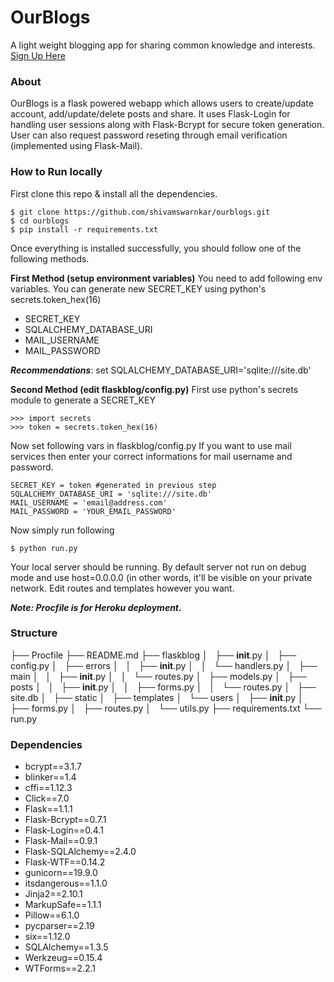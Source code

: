 # OurBlogs 
A light weight blogging app for sharing common knowledge and interests. [Sign Up Here](https://ourblogs.herokuapp.com)
### About
 OurBlogs is a flask powered webapp which allows users to create/update account, add/update/delete posts and share. It uses Flask-Login for handling user sessions along with Flask-Bcrypt for secure token generation. User can also request password reseting through email verification (implemented using Flask-Mail). 
 
### How to Run locally
First clone this repo & install all the dependencies.
```
$ git clone https://github.com/shivamswarnkar/ourblogs.git
$ cd ourblogs
$ pip install -r requirements.txt
```
Once everything is installed successfully, you should follow one of the following methods. 

**First Method (setup environment variables)** 
You need to add following env variables. You can generate new SECRET_KEY using python's secrets.token_hex(16)

- SECRET_KEY
- SQLALCHEMY_DATABASE_URI 
- MAIL_USERNAME
- MAIL_PASSWORD

***Recommendations***: set SQLALCHEMY_DATABASE_URI='sqlite:///site.db'

**Second Method (edit flaskblog/config.py)** 
First use python's secrets module to generate a SECRET_KEY
```
>>> import secrets
>>> token = secrets.token_hex(16)
```
Now set following vars in flaskblog/config.py
If you want to use mail services then enter your correct informations for mail username and password.
```
SECRET_KEY = token #generated in previous step
SQLALCHEMY_DATABASE_URI = 'sqlite:///site.db'
MAIL_USERNAME = 'email@address.com' 
MAIL_PASSWORD = 'YOUR_EMAIL_PASSWORD' 
```

Now simply run following
```
$ python run.py
```
Your local server should be running. By default server not run on debug mode and use host=0.0.0.0 (in other words, it'll be visible on your private network. Edit routes and templates however you want.

***Note: Procfile is for Heroku deployment.***

### Structure
├── Procfile
├── README.md
├── flaskblog
│   ├── __init__.py
│   ├── config.py
│   ├── errors
│   │   ├── __init__.py
│   │   └── handlers.py
│   ├── main
│   │   ├── __init__.py
│   │   └── routes.py
│   ├── models.py
│   ├── posts
│   │   ├── __init__.py
│   │   ├── forms.py
│   │   └── routes.py
│   ├── site.db
│   ├── static
│   ├── templates 
│   └── users
│       ├── __init__.py
│       ├── forms.py
│       ├── routes.py
│       └── utils.py
├── requirements.txt
└── run.py




### Dependencies

- bcrypt==3.1.7
- blinker==1.4
- cffi==1.12.3
- Click==7.0
- Flask==1.1.1
- Flask-Bcrypt==0.7.1
- Flask-Login==0.4.1
- Flask-Mail==0.9.1
- Flask-SQLAlchemy==2.4.0
- Flask-WTF==0.14.2
- gunicorn==19.9.0
- itsdangerous==1.1.0
- Jinja2==2.10.1
- MarkupSafe==1.1.1
- Pillow==6.1.0
- pycparser==2.19
- six==1.12.0
- SQLAlchemy==1.3.5
- Werkzeug==0.15.4
- WTForms==2.2.1